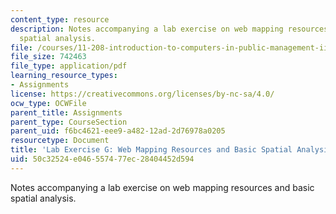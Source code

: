 ```yaml
---
content_type: resource
description: Notes accompanying a lab exercise on web mapping resources and basic
  spatial analysis.
file: /courses/11-208-introduction-to-computers-in-public-management-ii-january-iap-2002/50c32524e046557477ec28404452d594_11208labG.pdf
file_size: 742463
file_type: application/pdf
learning_resource_types:
- Assignments
license: https://creativecommons.org/licenses/by-nc-sa/4.0/
ocw_type: OCWFile
parent_title: Assignments
parent_type: CourseSection
parent_uid: f6bc4621-eee9-a482-12ad-2d76978a0205
resourcetype: Document
title: 'Lab Exercise G: Web Mapping Resources and Basic Spatial Analysis'
uid: 50c32524-e046-5574-77ec-28404452d594
---
```

Notes accompanying a lab exercise on web mapping resources and basic spatial analysis.